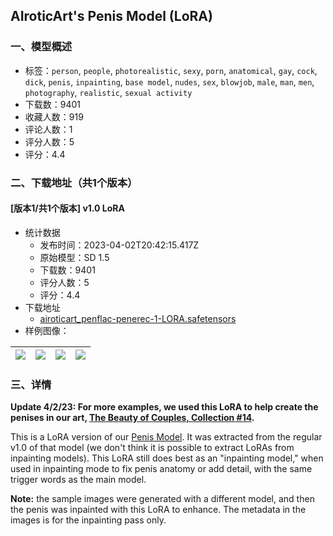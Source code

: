 ## AIroticArt's Penis Model (LoRA)
### 一、模型概述

- 标签：`person`, `people`, `photorealistic`, `sexy`, `porn`, `anatomical`, `gay`, `cock`, `dick`, `penis`, `inpainting`, `base model`, `nudes`, `sex`, `blowjob`, `male`, `man`, `men`, `photography`, `realistic`, `sexual activity`
- 下载数：9401
- 收藏人数：919
- 评论人数：1
- 评分人数：5
- 评分：4.4

### 二、下载地址（共1个版本）

#### [版本1/共1个版本] v1.0 LoRA

- 统计数据
  - 发布时间：2023-04-02T20:42:15.417Z
  - 原始模型：SD 1.5
  - 下载数：9401
  - 评分人数：5
  - 评分：4.4
- 下载地址
  - [airoticart_penflac-penerec-1-LORA.safetensors](https://civitai.com/api/download/models/17719)
- 样例图像：

| <img src="https://image.civitai.com/xG1nkqKTMzGDvpLrqFT7WA/b4830c53-bbfb-4cda-891e-a96997f52500/width=450/181340.jpeg" /> | <img src="https://image.civitai.com/xG1nkqKTMzGDvpLrqFT7WA/f8e20f94-bb7e-4e31-1847-d1e66d0f9300/width=450/181339.jpeg" /> | <img src="https://image.civitai.com/xG1nkqKTMzGDvpLrqFT7WA/02d182a4-97fd-4727-e497-e87fc6201900/width=450/181338.jpeg" /> | <img src="https://image.civitai.com/xG1nkqKTMzGDvpLrqFT7WA/f1a430aa-9b22-4a75-792e-3667d66b6200/width=450/181337.jpeg" /> |
| ---- | ---- | ---- | ---- |


### 三、详情
<p><strong>Update 4/2/23: For more examples, we used this LoRA to help create the penises in our art, </strong><a target="_blank" rel="ugc" href="https://www.reddit.com/user/AIroticArt/comments/129x9ff/the_beauty_of_couples_collection_14_aiassisted/?utm_source=share&amp;utm_medium=web2x&amp;context=3"><strong>The Beauty of Couples, Collection #14</strong></a><strong>.</strong></p><p>This is a LoRA version of our <a target="_blank" rel="ugc" href="https://civitai.com/models/1245/airoticarts-penis-model">Penis Model</a>. It was extracted from the regular v1.0 of that model (we don't think it is possible to extract LoRAs from inpainting models). This LoRA still does best as an "inpainting model," when used in inpainting mode to fix penis anatomy or add detail, with the same trigger words as the main model.</p><p><strong>Note:</strong> the sample images were generated with a different model, and then the penis was inpainted with this LoRA to enhance. The metadata in the images is for the inpainting pass only.</p>